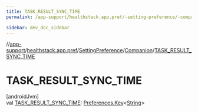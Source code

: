 ```yaml
---
title: TASK_RESULT_SYNC_TIME
permalink: /app-support/healthstack.app.pref/-setting-preference/-companion/-t-a-s-k_-r-e-s-u-l-t_-s-y-n-c_-t-i-m-e.html

sidebar: dev_doc_sidebar
---
```

//[app-support](../../../../index.html)/[healthstack.app.pref](../../index.html)/[SettingPreference](../index.html)/[Companion](index.html)/[TASK_RESULT_SYNC_TIME](-t-a-s-k_-r-e-s-u-l-t_-s-y-n-c_-t-i-m-e.html)



# TASK_RESULT_SYNC_TIME



[androidJvm]\
val [TASK_RESULT_SYNC_TIME](-t-a-s-k_-r-e-s-u-l-t_-s-y-n-c_-t-i-m-e.html): [Preferences.Key](https://developer.android.com/reference/kotlin/androidx/datastore/preferences/core/Preferences.Key.html)&lt;[String](https://kotlinlang.org/api/latest/jvm/stdlib/kotlin/-string/index.html)&gt;




